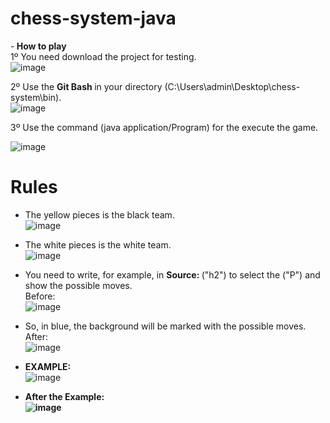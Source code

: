 # chess-system-java

-<b> How to play </br></b>
1º You need download the project for testing. </br>
![image](https://user-images.githubusercontent.com/34768673/129298852-a0f8a57c-531d-4300-afe3-1a3d372899c3.png)

2º Use the <b>Git Bash </b> in your directory (C:\Users\admin\Desktop\chess-system\bin). </br>
![image](https://user-images.githubusercontent.com/34768673/129298642-b81e1602-0f4a-4db2-ab53-8a834120d1bd.png)

3º Use the command (java application/Program) for the execute the game. </br>

![image](https://user-images.githubusercontent.com/34768673/129297647-9df3a4ae-3ee7-4477-b355-4286cd5a914b.png)
</br>
# <b> Rules </b> </br>
- The yellow pieces is the black team. </br>
![image](https://user-images.githubusercontent.com/34768673/129299691-1bbbb507-a79e-4df5-9d48-70d8607cd324.png)

- The white pieces is the white team. </br>
![image](https://user-images.githubusercontent.com/34768673/129299551-9e0a10cd-8abf-4350-a531-9b55088dd7a8.png)
- You need to write, for example, in <b>Source: </b> ("h2") to select the ("P") and show the possible moves. </br>
 Before:</br>
![image](https://user-images.githubusercontent.com/34768673/129299894-a9ca3cce-f0e4-4394-9c5e-c1be66148075.png) </br>
- So, in blue, the background will be marked with the possible moves.</br>
After: </br>
![image](https://user-images.githubusercontent.com/34768673/129300154-d99c2ed9-8b4c-447d-b41d-546da18c0183.png) </br>
- <b> EXAMPLE: </b> </br>
![image](https://user-images.githubusercontent.com/34768673/129300422-b0f9b134-3bae-488d-aa9d-59aa87caca6b.png)</br>
- <b> After the Example: <b> </br>
![image](https://user-images.githubusercontent.com/34768673/129300531-c494e42b-61d4-467a-98fb-7bd038cb3117.png)


